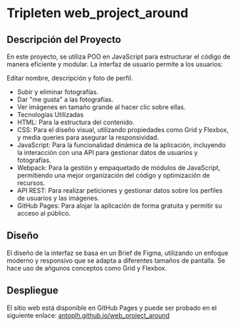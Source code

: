 # Tripleten web_project_around

## Descripción del Proyecto

En este proyecto, se utiliza POO en JavaScript para estructurar el código de manera eficiente y modular. La interfaz de usuario permite a los usuarios:

Editar nombre, descripción y foto de perfil.
* Subir y eliminar fotografías.
* Dar "me gusta" a las fotografías.
* Ver imágenes en tamaño grande al hacer clic sobre ellas.
* Tecnologías Utilizadas
* HTML: Para la estructura del contenido.
* CSS: Para el diseño visual, utilizando propiedades como Grid y Flexbox, y media queries para asegurar la responsividad.
* JavaScript: Para la funcionalidad dinámica de la aplicación, incluyendo la interacción con una API para gestionar datos de usuarios y fotografías.
* Webpack: Para la gestión y empaquetado de módulos de JavaScript, permitiendo una mejor organización del código y optimización de recursos.
* API REST: Para realizar peticiones y gestionar datos sobre los perfiles de usuarios y las imágenes.
* GitHub Pages: Para alojar la aplicación de forma gratuita y permitir su acceso al público.

## Diseño
El diseño de la interfaz se basa en un Brief de Figma, utilizando un enfoque moderno y responsivo que se adapta a diferentes tamaños de pantalla. Se hace uso de añgunos conceptos como Grid y Flexbox.

## Despliegue
El sitio web está disponible en GitHub Pages y puede ser probado en el siguiente enlace: [antoplh.github.io/web_project_around](https://antoplh.github.io/web_project_around/)